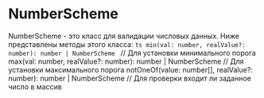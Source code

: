 # NumberScheme
NumberScheme - это класс для валидации числовых данных. 
Ниже представлены методы этого класса:
```ts min(val: number, realValue?: number): number | NumberScheme ``` // Для установки минимального порога
max(val: number, realValue?: number): number | NumberScheme // Для установки максимального порога
notOneOf(value: number[], realValue?: number): number | NumberScheme // Для проверки входит ли заданное число в массив
